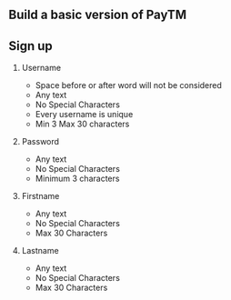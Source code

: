 
## Build a basic version of PayTM

## Sign up
1. Username 
   * Space before or after word will not be considered
   * Any text
   * No Special Characters
   * Every username is unique
   * Min 3 Max 30 characters

2. Password
   * Any text
   * No Special Characters
   * Minimum 3 characters
3. Firstname
   * Any text
   * No Special Characters
   * Max 30 Characters
3. Lastname
   * Any text
   * No Special Characters
   * Max 30 Characters